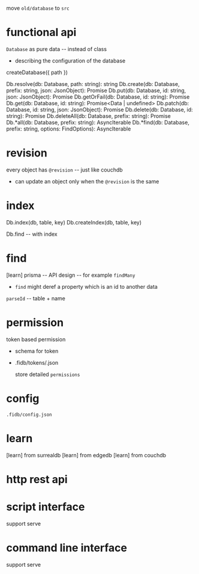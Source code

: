 move `old/database` to `src`

# functional api

`Database` as pure data -- instead of class

- describing the configuration of the database

createDatabase({ path })

Db.resolve(db: Database, path: string): string
Db.create(db: Database, prefix: string, json: JsonObject): Promise<Data>
Db.put(db: Database, id: string, json: JsonObject): Promise<Data>
Db.getOrFail(db: Database, id: string): Promise<Data>
Db.get(db: Database, id: string): Promise<Data | undefined>
Db.patch(db: Database, id: string, json: JsonObject): Promise<Data>
Db.delete(db: Database, id: string): Promise<void>
Db.deleteAll(db: Database, prefix: string): Promise<void>
Db.*all(db: Database, prefix: string): AsyncIterable<Data>
Db.*find(db: Database, prefix: string, options: FindOptions): AsyncIterable<Data>

# revision

every object has `@revision` -- just like couchdb

- can update an object only when the `@revision` is the same

# index

Db.index(db, table, key)
Db.createIndex(db, table, key)

Db.find -- with index

# find

[learn] prisma -- API design -- for example `findMany`

- `find` might deref a property which is an id to another data

`parseId` -- table + name

# permission

token based permission

- schema for token

- .fidb/tokens/<name>.json

  store detailed `permissions`

# config

`.fidb/config.json`

# learn

[learn] from surrealdb
[learn] from edgedb
[learn] from couchdb

# http rest api

# script interface

support serve

# command line interface

support serve
